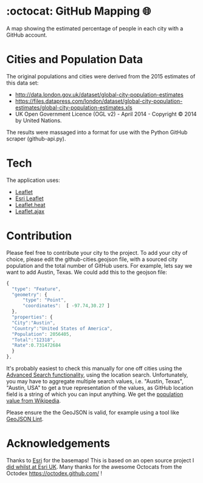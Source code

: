 # :octocat: GitHub Mapping :globe_with_meridians:
A map showing the estimated percentage of people in each city with a GitHub account.

# Cities and Population Data
The original populations and cities were derived from the 2015 estimates of this data set:

  * http://data.london.gov.uk/dataset/global-city-population-estimates
  * https://files.datapress.com/london/dataset/global-city-population-estimates/global-city-population-estimates.xls
  * UK Open Government Licence (OGL v2) - April 2014 - Copyright © 2014 by United Nations.

The results were massaged into a format for use with the Python GitHub scraper (github-api.py).

# Tech
The application uses:
  * [Leaflet](http://leafletjs.com/)
  * [Esri Leaflet](https://esri.github.io/esri-leaflet/)
  * [Leaflet.heat](https://github.com/Leaflet/Leaflet.heat)
  * [Leaflet.ajax](https://github.com/calvinmetcalf/leaflet-ajax)

# Contribution
Please feel free to contribute your city to the project. To add your city of choice, please edit the  github-cities.geojson file, with a sourced city population and the total number of GitHub users. For example, lets say we want to add Austin, Texas. We could add this to the geojson file:

```javascript
{
  "type": "Feature",
  "geometry": {
      "type": "Point",
      "coordinates":  [ -97.74,30.27 ]
  },
  "properties": {
  "City":"Austin",
  "Country":"United States of America",
  "Population": 2056405,
  "Total":"12318",
  "Rate":0.731472684
  }
},
```

It's probably easiest to check this manually for one off cities using the [Advanced Search functionality](https://github.com/search/advanced?q=sa&type=Repositories&utf8=%E2%9C%93), using the location search. Unfortunately, you may have to aggregate multiple search values, i.e. "Austin, Texas", "Austin, USA" to get a true representation of the values, as GitHub location field is a string of which you can input anything. We get the [population value from Wikipedia](https://en.wikipedia.org/wiki/Austin,_Texas).

Please ensure the the GeoJSON is valid, for example using a tool like [GeoJSON Lint](http://geojsonlint.com/). 


# Acknowledgements
Thanks to [Esri](http://developers.arcgis.com) for the basemaps! This is based on an open source project I [did whilst at Esri UK](http://www.github.com/JamesMilnerUK/github-mapping).
Many thanks for the awesome Octocats from the Octodex https://octodex.github.com/ !
  
